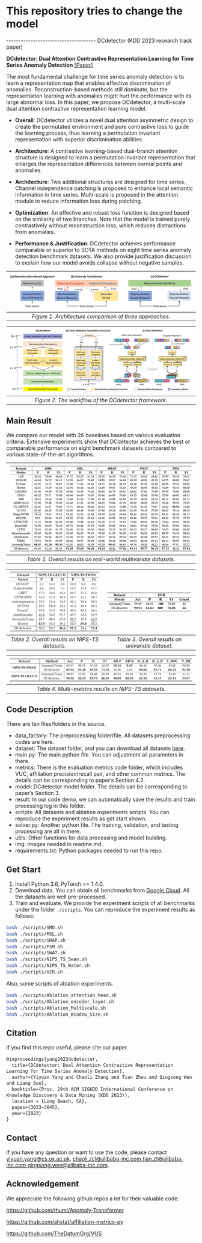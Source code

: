 # This repository tries to change the model

-------------------------------------  DCdetector (KDD 2023 research track paper)

**DCdetector: Dual Attention Contrastive Representation Learning for Time Series Anomaly Detection**
[[Paper]](https://arxiv.org/abs/2306.10347)


The most fundamental challenge for time series anomaly detection is to learn a representation map that enables effective discrimination of anomalies. Reconstruction-based methods still dominate, but the representation learning with anomalies might hurt the performance with its large abnormal loss. In this paper, we propose DCdetector, a multi-scale dual attention contrastive representation learning model.

- **Overall**: DCdetector utilizes a novel dual attention asymmetric design to create the permutated environment and pure contrastive loss to guide the learning process, thus learning a permutation invariant representation with superior discrimination abilities.

- **Architecture**: A contrastive learning-based dual-branch attention structure is designed to learn a permutation invariant representation that enlarges the representation differences between normal points and anomalies.

- **Architecture**: Two additional structures are designed for time series. Channel independence patching is proposed to enhance local semantic information in time series. Multi-scale is proposed in the attention module to reduce information loss during patching.

- **Optimization**: An effective and robust loss function is designed based on the similarity of two branches. Note that the model is trained purely contrastively without reconstruction loss, which reduces distractions from anomalies.

- **Performance & Justification**: DCdetector achieves performance comparable or superior to SOTA methods on eight time series anomaly detection benchmark datasets. We also provide justification discussion to explain how our model avoids collapse without negative samples.

|![Figure1](img/art-compare.png)|
|:--:| 
| *Figure 1. Architecture comparison of three approaches.* |

|![Figure2](img/workflow.png)|
|:--:| 
| *Figure 2. The workflow of the DCdetector framework.* |


## Main Result
We compare our model with 26 baselines based on various evaluation criteria. Extensive experiments show that DCdetector achieves the best or comparable performance on eight benchmark datasets compared to various state-of-the-art algorithms.

|![Figure1](img/DCdetector.jpg)|
|:--:| 
| *Table 1. Overall results on real-world multivariate datasets.* |

|![image](img/result_2.png) | ![image](img/result_count.jpg)
|:--:|:--:|
| *Table 2. Overall results on NIPS-TS datasets.* | *Table 3. Overall results on univariate dataset.* |

|![Figure4](img/result_4.png)|
|:--:| 
| *Table 4. Multi-metrics results on NIPS-TS datasets.* |


## Code Description
There are ten files/folders in the source.

- data_factory: The preprocessing folder/file. All datasets preprocessing codes are here.
- dataset: The dataset folder, and you can download all datasets [here](https://drive.google.com/drive/folders/1RaIJQ8esoWuhyphhmMaH-VCDh-WIluRR?usp=sharing).
- main.py: The main python file. You can adjustment all parameters in there.
- metrics: There is the evaluation metrics code folder, which includes VUC, affiliation precision/recall pair, and other common metrics. The details can be corresponding to paper’s Section 4.2.
- model: DCdetector model folder. The details can be corresponding to paper’s Section 3.
- result: In our code demo, we can automatically save the results and train processing log in this folder.
- scripts: All datasets and ablation experiments scripts. You can reproduce the experiment results as get start shown.
- solver.py: Another python file. The training, validation, and testing processing are all in there. 
- utils: Other functions for data processing and model building.
- img: Images needed in readme.md.
- requirements.txt: Python packages needed to run this repo.


## Get Start
1. Install Python 3.6, PyTorch >= 1.4.0.
2. Download data. You can obtain all benchmarks from [Google Cloud](https://drive.google.com/drive/folders/1RaIJQ8esoWuhyphhmMaH-VCDh-WIluRR?usp=sharing). All the datasets are well pre-processed.
3. Train and evaluate. We provide the experiment scripts of all benchmarks under the folder ```./scripts```. You can reproduce the experiment results as follows:

```bash
bash ./scripts/SMD.sh
bash ./scripts/MSL.sh
bash ./scripts/SMAP.sh
bash ./scripts/PSM.sh
bash ./scripts/SWAT.sh
bash ./scripts/NIPS_TS_Swan.sh
bash ./scripts/NIPS_TS_Water.sh
bash ./scripts/UCR.sh
```

Also, some scripts of ablation experiments.

```bash
bash ./scripts/Ablation_attention_head.sh
bash ./scripts/Ablation_encoder_layer.sh
bash ./scripts/Ablation_Multiscale.sh
bash ./scripts/Ablation_Window_Size.sh
```

## Citation
If you find this repo useful, please cite our paper.

```
@inproceedings{yang2023dcdetector,
  title={DCdetector: Dual Attention Contrastive Representation Learning for Time Series Anomaly Detection},
  author={Yiyuan Yang and Chaoli Zhang and Tian Zhou and Qingsong Wen and Liang Sun},
  booktitle={Proc. 29th ACM SIGKDD International Conference on Knowledge Discovery & Data Mining (KDD 2023)},
  location = {Long Beach, CA},
  pages={3033–3045},
  year={2023}
}
```

## Contact
If you have any question or want to use the code, please contact yiyuan.yang@cs.ox.ac.uk, chaoli.zcl@alibaba-inc.com,tian.zt@alibaba-inc.com,qingsong.wen@alibaba-inc.com.

## Acknowledgement
We appreciate the following github repos a lot for their valuable code:

https://github.com/thuml/Anomaly-Transformer

https://github.com/ahstat/affiliation-metrics-py

https://github.com/TheDatumOrg/VUS


